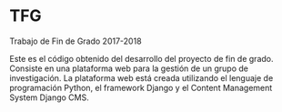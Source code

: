 # TFG
Trabajo de Fin de Grado 2017-2018

Este es el código obtenido del desarrollo del proyecto de fin de grado. Consiste en una plataforma web para la gestión de un grupo de investigación. La plataforma web está creada utilizando el lenguaje de programación Python, el framework Django y el Content Management System Django CMS.
